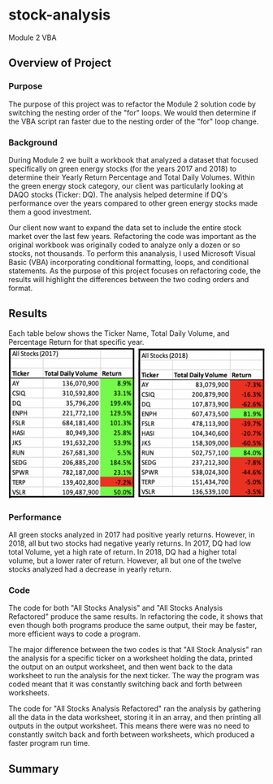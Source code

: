 # stock-analysis
Module 2 VBA

## Overview of Project

### Purpose
The purpose of this project was to refactor the Module 2 solution code by switching the nesting order of the "for" loops.  We would then determine if the VBA script ran faster due to the nesting order of the "for" loop change.

### Background
During Module 2 we built a workbook that analyzed a dataset that focused specifically on green energy stocks (for the years 2017 and 2018) to determine their Yearly Return Percentage and Total Daily Volumes.  Within the green energy stock category, our client  was particularly looking at DAQO stocks (Ticker: DQ).  The analysis helped determine if DQ's performance over the years compared to other green energy stocks made them a good investment.  

Our client now want to expand the data set to include the entire stock market over the last few years.  Refactoring the code was important as the original workbook was originally coded to analyze only a dozen or so stocks, not thousands.  To perform this ananalysis, I used Microsoft Visual Basic (VBA) incorporating conditional formatting, loops, and conditional statements.  As the purpose of this project focuses on refactoring code, the results will highlight the differences between the two coding orders and format.

## Results
Each table below shows the Ticker Name, Total Daily Volume, and Percentage Return for that specific year.
<img src="https://github.com/jennfrbrown/stock-analysis/blob/master/Images%20for%20ReadMe/2017%262018.png" height = 300>

### Performance
All green stocks analyzed in 2017 had positive yearly returns.  However, in 2018, all but two stocks had negative yearly returns. In 2017, DQ had low total Volume, yet a high rate of return.  In 2018, DQ had a higher total volume, but a lower rater of return.  However, all but one of the twelve stocks analyzed had a decrease in yearly return.

### Code
The code for both "All Stocks Analysis" and "All Stocks Analysis Refactored" produce the same results.  In refactoring the code, it shows that even though both programs produce the same output, their may be faster, more efficient ways to code a program.

The major difference between the two codes is that "All Stock Analysis" ran the analysis for a specific ticker on a worksheet holding the data, printed the output on an output worksheet, and then went back to the data worksheet to run the analysis for the next ticker.  The way the program was coded meant that it was constantly switching back and forth between worksheets.

The code for "All Stocks Analysis Refactored" ran the analysis by gathering all the data in the data worksheet, storing it in an array, and then printing all outputs in the output worksheet.  This means there were was no need to constantly switch back and forth between worksheets, which produced a faster program run time.




## Summary
